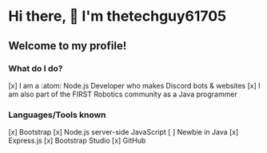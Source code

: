 # Hi there, 👋 I'm thetechguy61705
## Welcome to my profile!

<!--
**thetechguy61705/thetechguy61705** is a ✨ _special_ ✨ repository because its `README.md` (this file) appears on your GitHub profile.

Here are some ideas to get you started:

- 🔭 I’m currently working on ...
- 🌱 I’m currently learning ...
- 👯 I’m looking to collaborate on ...
- 🤔 I’m looking for help with ...
- 💬 Ask me about ...
- 📫 How to reach me: ...
- 😄 Pronouns: ...
- ⚡ Fun fact: ...
-->
### What do I do?
[x] I am a :atom: Node.js Developer who makes Discord bots & websites
[x] I am also part of the FIRST Robotics community as a Java programmer
### Languages/Tools known

[x] Bootstrap
[x] Node.js server-side JavaScript
[ ] Newbie in Java
[x] Express.js
[x] Bootstrap Studio
[x] GitHub


